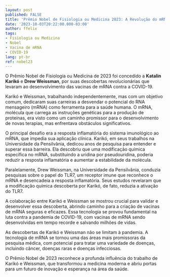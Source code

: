 ```yaml
---
layout: post
published: FALSE
title: 'Prêmio Nobel de Fisiologia ou Medicina 2023: A Revolução do mRNA com Karikó e Weissman'
date: '2023-10-03T20:22:00.000-03:00'
author: ffelix
tags:
- Fisiologia ou Medicina
- Nobel
- Vacina de mRNA
- COVID-19
lang: pt-br
ref: nobel23
---
```


O Prêmio Nobel de Fisiologia ou Medicina de 2023 foi concedido a **Katalin Karikó** e **Drew Weissman**, por suas descobertas revolucionárias que levaram ao desenvolvimento das vacinas de mRNA contra a COVID-19. 
  <!--more-->

Karikó e Weissman, trabalhando independentemente, mas com um objetivo comum, dedicaram suas carreiras a desvendar o potencial do RNA mensageiro (mRNA) como ferramenta para a saúde humana. O mRNA, molécula que carrega as instruções genéticas para a produção de proteínas, era visto como um caminho promissor para o desenvolvimento de novas terapias, mas enfrentava obstáculos significativos.

O principal desafio era a resposta inflamatória do sistema imunológico ao mRNA, que impedia sua aplicação clínica. Karikó, em seus trabalhos na Universidade da Pensilvânia, dedicou anos de pesquisa para entender e superar essa barreira.  Ela descobriu que uma modificação química específica no mRNA, substituindo a uridina por pseudouridina, poderia reduzir a resposta inflamatória e aumentar a estabilidade da molécula.

Paralelamente, Drew Weissman, na Universidade da Pensilvânia, conduzia pesquisas sobre o papel do TLR7, um receptor imune que reconhece o mRNA e desencadeia a resposta inflamatória. Seus estudos revelaram que a modificação química descoberta por Karikó, de fato, reduzia a ativação do TLR7.

A colaboração entre Karikó e Weissman se mostrou crucial para validar e desenvolver essa descoberta, abrindo caminho para a criação de vacinas de mRNA seguras e eficazes. Essa tecnologia se provou fundamental na luta contra a pandemia de COVID-19, com vacinas de mRNA sendo desenvolvidas em tempo recorde e salvando milhões de vidas.

As descobertas de Karikó e Weissman não se limitam à pandemia. A tecnologia de mRNA se tornou uma das áreas mais promissoras da pesquisa médica, com potencial para tratar uma variedade de doenças, incluindo câncer, doenças raras e doenças infecciosas.

O Prêmio Nobel de 2023 reconhece a profunda influência do trabalho de Karikó e Weissman, que transformou a medicina moderna e abriu portas para um futuro de inovação e esperança na área da saúde.
